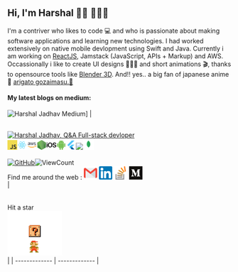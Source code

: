 ## Hi, I'm Harshal 👋🏻 👨🏻‍💻
I'm a contriver who likes to code 💻 and who is passionate about making software applications and learning new technologies. I had worked extensively on native mobile devlopment using Swift and Java. Currently i am working on <a href="https://reactjs.org/">ReactJS</a>, Jamstack (JavaScript, APIs + Markup) and AWS. Occassionally i like to create UI designs 👨🏻‍🎨  and short animations 🎬, thanks to opensource tools like <a href="https://www.blender.org/">Blender 3D</a>. And!! yes.. a big fan of japanese anime🤺  <a href="https://www.google.com/search?sxsrf=ALeKk03t_hjxWwNyyfXWkkHlTtQlM2xopQ%3A1596113118027&ei=3sAiX8CfAZ7Sz7sP2cSP8AQ&q=arigato+gozaimasu+meaning&oq=arigato+gozaimasu+&gs_lcp=CgZwc3ktYWIQARgBMgIIADIKCAAQsQMQFBCHAjICCAAyAggAMgQIABBDMgQIABBDMgIIADICCAAyAggAMgIIADoECAAQR1Ce6AhYnugIYMD0CGgAcAF4AIABeogBepIBAzAuMZgBAKABAaoBB2d3cy13aXrAAQE&sclient=psy-ab">arigato gozaimasu.🤘</a> 
#### My latest blogs on medium:
![Harshal Jadhav Medium](https://mediumblog-cards.vercel.app/getMediumBlogs?username=harshalrj25&type=horizontal)]
| <img width=700/><div align="left"><a href="https://stackoverflow.com/users/7882093/harshal-jadhav"><img src="https://stackoverflow.com/users/flair/7882093.png?theme=dark" width="208" height="58" alt="Harshal Jadhav, Q&amp;A Full-stack devloper" title="Stack Overflow, Q&amp; Profile info"></a><br><code><img height="22" src="https://raw.githubusercontent.com/github/explore/80688e429a7d4ef2fca1e82350fe8e3517d3494d/topics/javascript/javascript.png"><img height="22" src="https://raw.githubusercontent.com/github/explore/80688e429a7d4ef2fca1e82350fe8e3517d3494d/topics/react/react.png"><img height="22" src="https://raw.githubusercontent.com/github/explore/80688e429a7d4ef2fca1e82350fe8e3517d3494d/topics/aws/aws.png"><img height="22" src="https://raw.githubusercontent.com/github/explore/80688e429a7d4ef2fca1e82350fe8e3517d3494d/topics/nodejs/nodejs.png"><img height="22" src="https://raw.githubusercontent.com/github/explore/80688e429a7d4ef2fca1e82350fe8e3517d3494d/topics/ios/ios.png"><img height="22" src="https://raw.githubusercontent.com/github/explore/80688e429a7d4ef2fca1e82350fe8e3517d3494d/topics/android/android.png"><img height="22" src="https://raw.githubusercontent.com/github/explore/80688e429a7d4ef2fca1e82350fe8e3517d3494d/topics/flutter/flutter.png"><img height="22" src="https://avatars2.githubusercontent.com/u/52924476?s=200&v=4"><img height="25" src="https://raw.githubusercontent.com/harshalrj25/MasterAssetsRepo/master/mongodb.png"></code><br><br><a href="https://github.com/harshalrj25"><img src="https://img.shields.io/github/followers/harshalrj25.svg?label=GitHub&style=social" alt="GitHub"></a>![ViewCount](https://views.whatilearened.today/views/github/harshalrj25/harshalrj25.svg)<br> Find me around the web : <a href="mailto:harshalrj25@gmail.com" alt="Contact me"><code><img  height="30" src="https://github.com/harshalrj25/MasterAssetsRepo/blob/master/gmail.svg"></code></a>&nbsp;<a href="https://www.linkedin.com/in/harshal-jadhav-298ba416a/" alt="Linkedin"><code><img  height="30" src="https://github.com/harshalrj25/MasterAssetsRepo/blob/master/linkedin.svg"></code></a>&nbsp;<a href="https://stackoverflow.com/users/7882093/harshal-jadhav?tab=profile" alt="Stack overflow"><code><img  height="30" src="https://github.com/harshalrj25/MasterAssetsRepo/blob/master/stackoverflow.png"></code></a>&nbsp;<a href="https://medium.com/@harshalrj25" alt="Medium"><code><img  height="30" src="https://github.com/harshalrj25/MasterAssetsRepo/blob/master/medium.png"></code></a></div>  | <div><br><br>Hit a star<br><a href="https://github.com/harshalrj25/harshalrj25"><img height="100" src="https://github.com/harshalrj25/MasterAssetsRepo/blob/master/mario.gif"></a></div>  |
| ------------- | ------------- |
